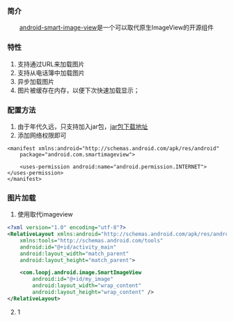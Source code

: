 ### 简介
　　[android-smart-image-view][1]是一个可以取代原生ImageView的开源组件
### 特性

 1. 支持通过URL来加载图片
 2. 支持从电话簿中加载图片
 3. 异步加载图片
 4. 图片被缓存在内存，以便下次快速加载显示；

### 配置方法

 1. 由于年代久远，只支持加入jar包，[jar包下载地址][2]
 2. 添加网络权限即可
 
``` xml?linenums
<manifest xmlns:android="http://schemas.android.com/apk/res/android"
    package="android.com.smartimageview">

    <uses-permission android:name="android.permission.INTERNET"></uses-permission>
</manifest>	
```

### 图片加载

 1. 使用取代imageview
 

``` xml
<?xml version="1.0" encoding="utf-8"?>
<RelativeLayout xmlns:android="http://schemas.android.com/apk/res/android"
    xmlns:tools="http://schemas.android.com/tools"
    android:id="@+id/activity_main"
    android:layout_width="match_parent"
    android:layout_height="match_parent">

    <com.loopj.android.image.SmartImageView
        android:id="@+id/my_image"
        android:layout_width="wrap_content"
        android:layout_height="wrap_content" />
</RelativeLayout>
```


 2. 1

  [1]: https://github.com/loopj/android-smart-image-view
  [2]: http://loopj.com/android-smart-image-view/